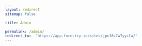 ```yaml
---
layout: redirect
sitemap: false

title: Admin

permalink: /admin/
redirect_to:  "https://app.forestry.io/sites/jpn18c7w7yyclw/"
---
```



